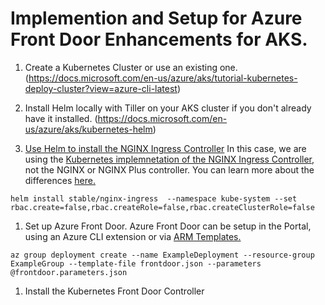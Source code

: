 # Implemention and Setup for Azure Front Door Enhancements for AKS.

1. Create a Kubernetes Cluster or use an existing one. (https://docs.microsoft.com/en-us/azure/aks/tutorial-kubernetes-deploy-cluster?view=azure-cli-latest)

1. Install Helm locally with Tiller on your AKS cluster if you don't already have it installed. (https://docs.microsoft.com/en-us/azure/aks/kubernetes-helm)

1. [Use Helm to install the NGINX Ingress Controller](https://docs.microsoft.com/en-us/azure/aks/ingress-basic) In this case, we are using the [Kubernetes implemnetation of the NGINX Ingress Controller](https://github.com/kubernetes/ingress-nginx), not the NGINX or NGINX Plus controller.  You can learn more about the differences [here.](https://github.com/nginxinc/kubernetes-ingress/blob/master/docs/nginx-ingress-controllers.md)

~~~
helm install stable/nginx-ingress  --namespace kube-system --set rbac.create=false,rbac.createRole=false,rbac.createClusterRole=false
~~~

1. Set up Azure Front Door.  Azure Front Door can be setup in the Portal, using an Azure CLI extension or via [ARM Templates.](https://docs.microsoft.com/en-us/azure/frontdoor/front-door-quickstart-template-samples)

~~~
az group deployment create --name ExampleDeployment --resource-group ExampleGroup --template-file frontdoor.json --parameters @frontdoor.parameters.json
~~~ 

1. Install the Kubernetes Front Door Controller

